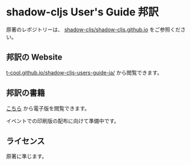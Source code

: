 # shadow-cljs User's Guide 邦訳

原著のレポジトリーは、 [shadow-cljs/shadow-cljs.github.io](https://github.com/shadow-cljs/shadow-cljs.github.io) をご参照ください。

## 邦訳の Website

[t-cool.github.io/shadow-cljs-users-guide-ja/](t-cool.github.io/shadow-cljs-users-guide-ja/) から閲覧できます。

## 邦訳の書籍

[こちら](https://t-cool.github.io/shadow-cljs-users-guide-ja/docs/UsersGuide.pdf) から電子版を閲覧できます。

イベントでの印刷版の配布に向けて準備中です。

## ライセンス

原著に準じます。

